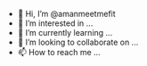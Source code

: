 - 👋 Hi, I’m @amanmeetmefit
- 👀 I’m interested in ...
- 🌱 I’m currently learning ...
- 💞️ I’m looking to collaborate on ...
- 📫 How to reach me ...

<!---
amanmeetmefit/amanmeetmefit is a ✨ special ✨ repository because its `README.md` (this file) appears on your GitHub profile.
You can click the Preview link to take a look at your changes.
--->
